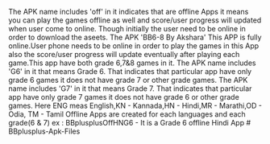 The APK name includes 'off' in it indicates that are offline Apps it means you can play the games offline as well and score/user progress will updated when user come to online. Though initially the user need to be online in order to download the aseets.
The APK 'BB6-8 By Akshara' This APP is fully online.User phone needs to be online in order to play the games in this App also the score/user progress will update eventually after playing each game.This app have both grade 6,7&8 games in it.
The APK name includes 'G6' in it that means Grade 6. That indicates that particular app have only grade 6 games it does not have grade 7 or other grade games.
The APK name includes 'G7' in it that means Grade 7. That indicates that particular app have only grade 7 games it does not have grade 6 or other grade games.
Here ENG meas English,KN - Kannada,HN - Hindi,MR - Marathi,OD - Odia, TM - Tamil
Offline Apps are created for each languages and each grade(6 & 7) ex : BBplusplusOffHNG6 - It is a Grade 6 offline Hindi App # BBplusplus-Apk-Files
